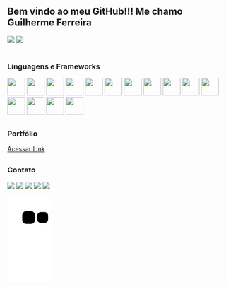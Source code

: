 ## Bem vindo ao meu GitHub!!! Me chamo Guilherme Ferreira 

<div>
  <img height='180em' src="https://github-readme-stats.vercel.app/api?username=GFerreira1902&show_icons=true&theme=chartreuse-dark">
  <img height='180em' src="https://github-readme-stats.vercel.app/api/top-langs/?username=GFerreira1902&theme=chartreuse-dark&layout=compact">
</div>

<div><br>
  <h3>Linguagens e Frameworks</h3>
  <a href="#"><img width="40" height="40" src="https://cdn.jsdelivr.net/gh/devicons/devicon/icons/javascript/javascript-original.svg"></a>
  <a href="#"><img width="40" height="40" src="https://cdn.jsdelivr.net/gh/devicons/devicon/icons/jquery/jquery-original.svg" /></a>
  <a href="#"><img width="40" height="40" src="https://cdn.jsdelivr.net/gh/devicons/devicon/icons/html5/html5-original.svg" /></a>
  <a href="#"><img width="40" height="40" src="https://cdn.jsdelivr.net/gh/devicons/devicon/icons/css3/css3-original.svg" /></a>
  <a href="#"><img width="40" height="40" src="https://cdn.jsdelivr.net/gh/devicons/devicon/icons/sass/sass-original.svg" /></a>
  <a href="#"><img width="40" height="40" src="https://cdn.jsdelivr.net/gh/devicons/devicon/icons/php/php-original.svg" /></a>
  <a href="#"><img width="40" height="40" src="https://cdn.jsdelivr.net/gh/devicons/devicon/icons/symfony/symfony-original.svg" /></a>
  <a href="#"><img width="40" height="40" src="https://cdn.jsdelivr.net/gh/devicons/devicon/icons/python/python-original.svg" /></a>
  <a href="#"><img width="40" height="40" src="https://cdn.jsdelivr.net/gh/devicons/devicon/icons/nodejs/nodejs-original.svg" /></a>
  <a href="#"><img width="40" height="40" src="https://cdn.jsdelivr.net/gh/devicons/devicon/icons/react/react-original.svg" /></a>
  <a href="#"><img width="40" height="40" src="https://cdn.jsdelivr.net/gh/devicons/devicon/icons/redux/redux-original.svg" /></a>
  <a href="#"><img width="40" height="40" src="https://cdn.jsdelivr.net/gh/devicons/devicon/icons/angularjs/angularjs-original.svg" /></a>
  <a href="#"><img width="40" height="40" src="https://cdn.jsdelivr.net/gh/devicons/devicon/icons/ionic/ionic-original.svg" /></a>
  <a href="#"><img width="40" height="40" src="https://cdn.jsdelivr.net/gh/devicons/devicon/icons/flutter/flutter-original.svg" /></a>
  <a href="#"><img width="40" height="40" src="https://cdn.jsdelivr.net/gh/devicons/devicon/icons/java/java-original.svg" /></a>
          
</div>

##

 <div>
  <h3>Portfólio</h3>
  <a href="https://gferreira1902.github.io/Portfolio/">Acessar Link</a>
</div>

##

<div>
  <h3>Contato</h3>
  <a href="mailto:contato@devguirrer@gmail.com" target="blank" ><img height="40" src="https://img.shields.io/badge/Gmail-D14836?style=for-the-badge&logo=gmail&logoColor=white"></a>
  <a href="https://t.me/GFerreira1902" target="blank"><img height="40" src="https://img.shields.io/badge/Telegram-2CA5E0?style=for-the-badge&logo=telegram&logoColor=white"></a>
  <a href="https://wa.me/5561999237869" target="blank"><img height="40" src="https://img.shields.io/badge/WhatsApp-25D366?style=for-the-badge&logo=whatsapp&logoColor=white"></a>
  <a href="https://www.instagram.com/gferreira_dfs/" target="blank"><img height="40" src="https://img.shields.io/badge/Instagram-E4405F?style=for-the-badge&logo=instagram&logoColor=white"></a>
  <a href="https://www.linkedin.com/in/devfullstack-guilherme-ferreira-/" target="blank"><img height="40" src="https://img.shields.io/badge/LinkedIn-0077B5?style=for-the-badge&logo=linkedin&logoColor=white"></a>
  
  ![Snake animation](https://github.com/GFerreira1902/GFerreira1902/blob/output/github-contribution-grid-snake.svg)
</div>


